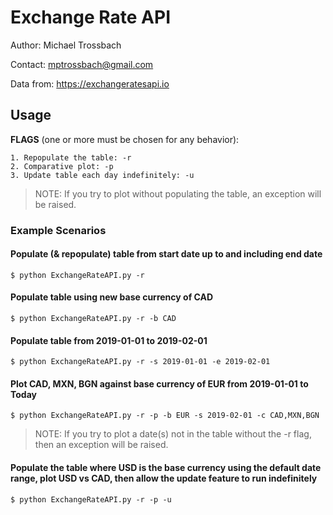 # Exchange Rate API
Author: Michael Trossbach

Contact: mptrossbach@gmail.com

Data from: https://exchangeratesapi.io
## Usage
**FLAGS** (one or more must be chosen for any behavior):

	1. Repopulate the table: -r 
	2. Comparative plot: -p
	3. Update table each day indefinitely: -u

> NOTE: If you try to plot without populating the table, an exception will be raised.

### Example Scenarios

#### Populate (& repopulate) table from start date up to and including end date
`$ python ExchangeRateAPI.py -r`
#### Populate table using new base currency of CAD
`$ python ExchangeRateAPI.py -r -b CAD`
#### Populate table from 2019-01-01 to 2019-02-01
`$ python ExchangeRateAPI.py -r -s 2019-01-01 -e 2019-02-01`
#### Plot CAD, MXN, BGN against base currency of EUR from 2019-01-01 to Today
`$ python ExchangeRateAPI.py -r -p -b EUR -s 2019-02-01 -c CAD,MXN,BGN`
> NOTE: If you try to plot a date(s) not in the table without the -r flag, then an exception will be raised.
#### Populate the table where USD is the base currency using the default date range, plot USD vs CAD, then allow the update feature to run indefinitely
`$ python ExchangeRateAPI.py -r -p -u`
